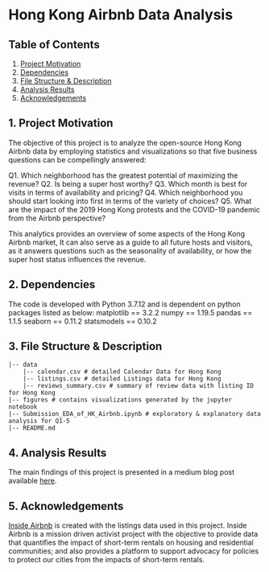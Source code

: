 # Hong Kong Airbnb Data Analysis



## Table of Contents
1. [Project Motivation](#1-project-motivation)
2. [Dependencies](#2-dependencies)
3. [File Structure & Description](#3-file-structure--description)
4. [Analysis Results](#4-analysis-results)
5. [Acknowledgements](#5-acknowledgements)



## 1. Project Motivation
The objective of this project is to analyze the open-source Hong Kong Airbnb data by employing statistics and visualizations so that five business questions can be compellingly answered:

Q1. Which neighborhood has the greatest potential of maximizing the revenue?
Q2. Is being a super host worthy?
Q3. Which month is best for visits in terms of availability and pricing?
Q4. Which neighborhood you should start looking into first in terms of the variety of choices?
Q5. What are the impact of the 2019 Hong Kong protests and the COVID-19 pandemic from the Airbnb perspective?

This analytics provides an overview of some aspects of the Hong Kong Airbnb market, It can also serve as a guide to all future hosts and visitors, as it answers questions such as the seasonality of availability, or how the super host status influences the revenue.



## 2. Dependencies
The code is developed with Python 3.7.12 and is dependent on python packages listed as below:
matplotlib == 3.2.2
numpy == 1.19.5
pandas == 1.1.5
seaborn == 0.11.2
statsmodels == 0.10.2



## 3. File Structure & Description
~~~~~~~
|-- data
    |-- calendar.csv # detailed Calendar Data for Hong Kong
    |-- listings.csv # detailed Listings data for Hong Kong
    |-- reviews_summary.csv # summary of review data with listing ID for Hong Kong
|-- figures # contains visualizations generated by the jupyter notebook
|-- Submission_EDA_of_HK_Airbnb.ipynb # exploratory & explanatory data analysis for Q1-5
|-- README.md
~~~~~~~



## 4. Analysis Results
The main findings of this project is presented in a medium blog post available [here](https://medium.com/@timchansdp/testing-259fbaa7742f).



## 5. Acknowledgements
[Inside Airbnb](http://insideairbnb.com/get-the-data.html) is created with the listings data used in this project. Inside Airbnb is a mission driven activist project with the objective to provide data that quantifies the impact of short-term rentals on housing and residential communities; and also provides a platform to support advocacy for policies to protect our cities from the impacts of short-term rentals.

